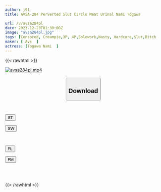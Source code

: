```yaml
---
author: j91
title: AVSA-284 Perverted Slut Circle Meat Urinal Nami Togawa

url: /v/avsa284pl
date: 2023-12-23T01:30:00Z
image: "avsa284pl.jpg"
tags: [Censored, Creampie,3P, 4P,Solowork,Nasty, Hardcore,Slut,Bitch	]
maker: [ Avs  ]
actress: [Togawa Nami  ]
---
```



{{< rawhtml >}}

<div class="video" data-videoid="xPDXrPbx82cQ7V">
    <a href="javascript:;">
        <img src="/v/avsa284pl/avsa284pl.jpg" width="WIDTH" height="HEIGHT" alt="avsa284pl.mp4" loading="lazy">
    </a>
</div>

<script type="text/javascript" src="https://j91.asia/asset/on-demand-st.js"></script>

<br>
  <link rel="stylesheet" href="https://j91.asia/asset/bs5.css">
  
  <center>
  <button class="btn btn-primary" type="button" data-bs-toggle="collapse" data-bs-target=".multi-collapse" aria-expanded="false" aria-controls="multiCollapseExample1 multiCollapseExample2"><h2>Download</h2></button></center>
</p>
<div class="row">
  <div class="col">
    <div class="collapse multi-collapse" id="multiCollapseExample1">
      <div class="card card-body">
	      	      <br>
<div class="buttons">  
<p><a href="https://streamtape.to/v/xPDXrPbx82cQ7V" target="_blank"><button class="btn-hover color-3"><i class="fa fa-download"></i> ST</button></a></p>
<p><a href="https://flaswish.com/thz69rogp68p" target="_blank"><button class="btn-hover color-2"><i class="fa fa-download"></i> SW</button></a></p></div>
    </div>
  </div>
</div>
  <div class="col">
    <div class="collapse multi-collapse" id="multiCollapseExample2">
      <div class="card card-body">
	      <br>
<div class="buttons">
<p><a href="javascript:;" target="_blank"><button class="btn-hover color-9"><i class="fa fa-download"></i> FL</button></a></p>
<p><a href="javascript:;" target="_blank"><button class="btn-hover color-8"><i class="fa fa-download"></i> FM</button></a></p></div>
<br><br>
      </div>
    </div>
  </div>
</div>

{{< /rawhtml >}}